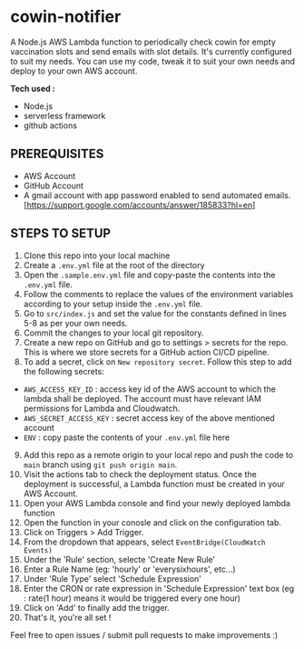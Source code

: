 # cowin-notifier

A Node.js AWS Lambda function to periodically check cowin for empty vaccination slots and send emails with slot details. It's currently configured to suit my needs. You can use my code, tweak it to suit your own needs and deploy to your own AWS account.

**Tech used :**

- Node.js
- serverless framework
- github actions

## PREREQUISITES

- AWS Account
- GitHub Account
- A gmail account with app password enabled to send automated emails. [https://support.google.com/accounts/answer/185833?hl=en]

## STEPS TO SETUP

1. Clone this repo into your local machine
2. Create a `.env.yml` file at the root of the directory
3. Open the `.sample.env.yml` file and copy-paste the contents into the `.env.yml` file.
4. Follow the comments to replace the values of the environment variables according to your setup inside the `.env.yml` file.
5. Go to `src/index.js` and set the value for the constants defined in lines 5-8 as per your own needs.
6. Commit the changes to your local git repository.
7. Create a new repo on GitHub and go to settings > secrets for the repo. This is where we store secrets for a GitHub action CI/CD pipeline.
8. To add a secret, click on `New repository secret`. Follow this step to add the following secrets:

- `AWS_ACCESS_KEY_ID` : access key id of the AWS account to which the lambda shall be deployed. The account must have relevant IAM permissions for Lambda and Cloudwatch.
- `AWS_SECRET_ACCESS_KEY` : secret access key of the above mentioned account
- `ENV` : copy paste the contents of your `.env.yml` file here

9. Add this repo as a remote origin to your local repo and push the code to `main` branch using `git push origin main`.
10. Visit the actions tab to check the deployment status. Once the deployment is successful, a Lambda function must be created in your AWS Account.
11. Open your AWS Lambda console and find your newly deployed lambda function
12. Open the function in your conosle and click on the configuration tab.
13. Click on Triggers > Add Trigger.
14. From the dropdown that appears, select `EventBridge(CloudWatch Events)`
15. Under the 'Rule' section, selecte 'Create New Rule'
16. Enter a Rule Name (eg: 'hourly' or 'everysixhours', etc...)
17. Under 'Rule Type' select 'Schedule Expression'
18. Enter the CRON or rate expression in 'Schedule Expression' text box (eg : rate(1 hour) means it would be triggered every one hour)
19. Click on 'Add' to finally add the trigger.
20. That's it, you're all set !

Feel free to open issues / submit pull requests to make improvements :)
